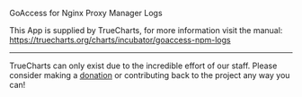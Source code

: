 GoAccess for Nginx Proxy Manager Logs


This App is supplied by TrueCharts, for more information visit the manual: https://truecharts.org/charts/incubator/goaccess-npm-logs

---

TrueCharts can only exist due to the incredible effort of our staff.
Please consider making a [donation](https://truecharts.org/docs/about/sponsor) or contributing back to the project any way you can!
